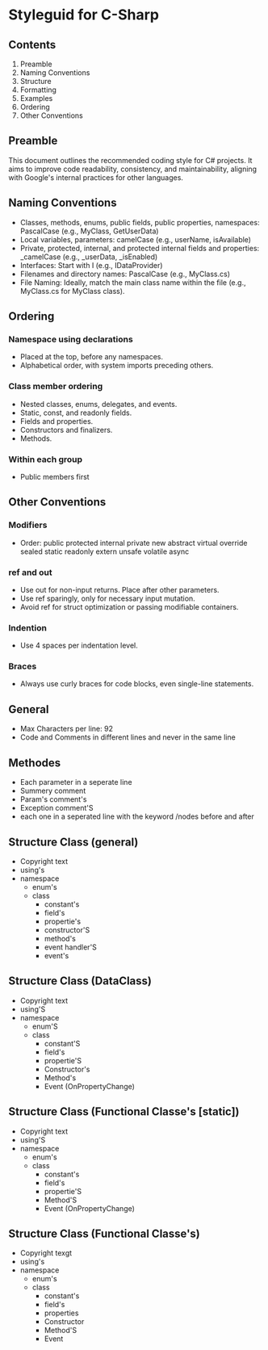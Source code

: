 # Styleguid for C-Sharp

## Contents

1. Preamble
2. Naming Conventions
3. Structure
4. Formatting
5. Examples
7. Ordering
8. Other Conventions

## Preamble
This document outlines the recommended coding style for C# projects. It aims to improve code readability, consistency, and maintainability, aligning with Google's internal practices for other languages.

## Naming Conventions
- Classes, methods, enums, public fields, public properties, namespaces: PascalCase (e.g., MyClass, GetUserData)
- Local variables, parameters: camelCase (e.g., userName, isAvailable)
- Private, protected, internal, and protected internal fields and properties: _camelCase (e.g., _userData, _isEnabled)
- Interfaces: Start with I (e.g., IDataProvider)
- Filenames and directory names: PascalCase (e.g., MyClass.cs)
- File Naming: Ideally, match the main class name within the file (e.g., MyClass.cs for MyClass class).

## Ordering

### Namespace using declarations
- Placed at the top, before any namespaces.
- Alphabetical order, with system imports preceding others.

### Class member ordering
- Nested classes, enums, delegates, and events.
- Static, const, and readonly fields.
- Fields and properties.
- Constructors and finalizers.
- Methods.

### Within each group
- Public members first

## Other Conventions

### Modifiers
- Order: public protected internal private new abstract virtual override sealed static readonly extern unsafe volatile async

### ref and out
- Use out for non-input returns. Place after other parameters.
- Use ref sparingly, only for necessary input mutation.
- Avoid ref for struct optimization or passing modifiable containers.

### Indention
- Use 4 spaces per indentation level.

### Braces
- Always use curly braces for code blocks, even single-line statements.


## General

- Max Characters per line: 92
- Code and Comments in different lines and never in the same line


## Methodes

- Each parameter in a seperate line
- Summery comment 
- Param's comment's
- Exception comment'S
- each one in a seperated line with the keyword /nodes before and after 
  
## Structure Class (general)

- Copyright text
- using's
- namespace
  - enum's
  - class
    - constant's
    - field's
    - propertie's
    - constructor'S
    - method's
    - event handler'S
    - event's

## Structure Class (DataClass)

- Copyright text
- using'S
- namespace
  - enum'S
  - class
    - constant'S
    - field's
    - propertie'S
    - Constructor's
    - Method's
    - Event (OnPropertyChange)

## Structure Class (Functional Classe's [static])

- Copyright text
- using'S
- namespace
  - enum's
  - class
    - constant's
    - field's
    - propertie'S
    - Method'S
    - Event (OnPropertyChange)

## Structure Class (Functional Classe's)

- Copyright texgt
- using's
- namespace
  - enum's
  - class
    - constant's
    - field's
    - properties
    - Constructor
    - Method'S
    - Event